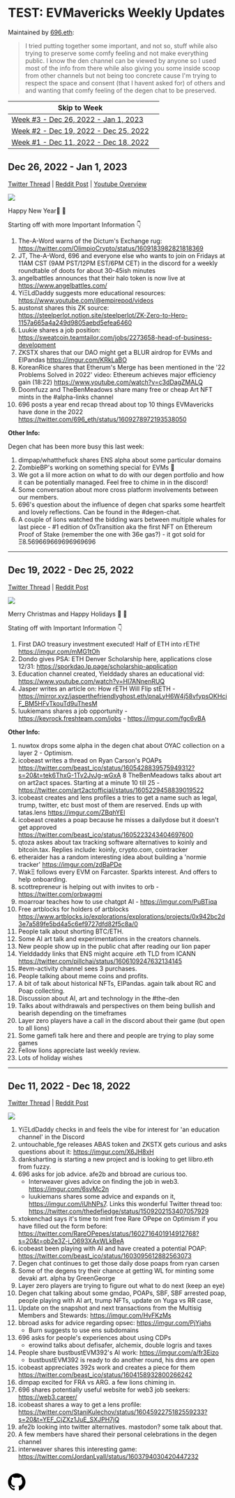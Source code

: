 <meta name="viewport" content="width=device-width,initial-scale=1">
<link rel="stylesheet" href="https://etheralpha.github.io/readme-themes/deep-blue.css">

# TEST: EVMavericks Weekly Updates

Maintained by [696.eth](https://etherscan.io/address/696.eth):

> I tried putting together some important, and not so, stuff while also trying to preserve some comfy feeling and not make everything public. I know the den channel can be viewed by anyone so I used most of the info from there while also giving you some inside scoop from other channels but not being too concrete cause I'm trying to respect the space and consent (that I havent asked for) of others and and wanting that comfy feeling of the degen chat to be preserved.

| Skip to Week |   |
|--------------|---|
[Week #3 - Dec 26, 2022 - Jan 1, 2023](#dec-26-2022---jan-1-2023)|
[Week #2 - Dec 19, 2022 - Dec 25, 2022](#dec-19-2022---dec-25-2022)|
[Week #1 - Dec 11, 2022 - Dec 18, 2022](#dec-11-2022---dec-18-2022)|


## Dec 26, 2022 - Jan 1, 2023

[Twitter Thread](https://twitter.com/696_eth/status/1609997942857007104) | [Reddit Post](https://www.reddit.com/r/ethfinance/comments/1014ypw/comment/j2o5ynz/) | [Youtube Overview](https://youtu.be/4YxDoek-rOs)

![](https://i.imgur.com/NUXXzgs.png)

Happy New Year🎄 🦁

Starting off with more Important Information 👇

1. The-A-Word warns of the Dictum's Exchange rug: <https://twitter.com/OlimpioCrypto/status/1609183982821818369>
1. JT, The-A-Word, 696 and everyone else who wants to join on Fridays at 11AM CST (9AM PST/12PM EST/6PM CET) in the discord for a weekly roundtable of doots for about 30-45ish minutes
1. angelbattles announces that their halo token is now live at <https://www.angelbattles.com/>
1. YiΞLdDaddy suggests more educational resources: <https://www.youtube.com/@empirepod/videos>
1. austonst shares this ZK source: <https://steelperlot.notion.site/steelperlot/ZK-Zero-to-Hero-1157a665a4a249d9805aebd5efea6460>
1. Luukie shares a job position: <https://sweatcoin.teamtailor.com/jobs/2273658-head-of-business-development>
1. ZKSTX shares that our DAO might get a BLUR airdrop for EVMs and EIPandas <https://imgur.com/KRkLaBO>
1. KoreanRice shares that Etherum's Merge has been mentioned in the '22 Problems Solved in 2022' video: Ethereum achieves major efficiency gain (18:22) <https://www.youtube.com/watch?v=c3dDagZMALQ>
1. Doomfuzz and TheBenMeadows share many free or cheap Art NFT mints in the #alpha-links channel
1. 696 posts a year end recap thread about top 10 things EVMavericks have done in the 2022 <https://twitter.com/696_eth/status/1609278972193538050>

**Other Info:**

Degen chat has been more busy this last week:

1. dimpap/whatthefuck shares ENS alpha about some particular domains
1. ZombieBP's working on something special for EVMs 👀
1. We got a lil more action on what to do with our degen portfolio and how it can be potentially managed. Feel free to chime in in the discord!
1. Some conversation about more cross platform involvements between our members.
1. 696's question about the influence of degen chat sparks some heartfelt and lovely reflections. Can be found in the #degen-chat.
1. A couple of lions watched the bidding wars between multiple whales for last piece - #1 edition of 0xTransition aka the first NFT on Ethereum Proof of Stake (remember the one with 36e gas?) - it got sold for Ξ8.569669669696969696


---


## Dec 19, 2022 - Dec 25, 2022

[Twitter Thread](https://twitter.com/696_eth/status/1607256215146598400) | [Reddit Post](https://www.reddit.com/r/ethfinance/comments/zvgh3v/comment/j1p2lvu/)

![](https://i.imgur.com/dKQqs6l.png)

Merry Christmas and Happy Holidays 🎄 🦁

Stating off with Important Information 👇

1. First DAO treasury investment executed! Half of ETH into rETH! <https://imgur.com/mMG1tOh>
1. Dondo gives PSA: ETH Denver Scholarship here, applications close 12/31: <https://sporkdao.lp.page/scholarship-application>
1. Education channel created, Yielddady shares an educational vid: <https://www.youtube.com/watch?v=Hl7ANnenRUQ>
1. Jasper writes an article on: How rETH Will Flip stETH - <https://mirror.xyz/jasperthefriendlyghost.eth/pnaLyH6W4j58vfypsOKHciF_BM5HFvTkouTd9uThesM>
1. luukiemans shares a job opportunity - <https://keyrock.freshteam.com/jobs> - <https://imgur.com/fgc6vBA>

**Other Info:**

1. nuwtox drops some alpha in the degen chat about OYAC collection on a layer 2 - Optimism.
1. icobeast writes a thread on Ryan Carson's POAPs <https://twitter.com/beast_ico/status/1605428839575949312?s=20&t=tek6ThxG-1Tv2JvJg-wGxA>
8 TheBenMeadows talks about art on art2act spaces. Starting at a minute 10 till 25 - <https://twitter.com/art2actofficial/status/1605229458839019522>
1. icobeast creates and lens profiles a tries to get a name such as legal, trump, twitter, etc bust most of them are reserved. Ends up with tatas.lens <https://imgur.com/ZBqhYEl>
1. icobeast creates a poap because he misses a dailydose but it doesn't get approved <https://twitter.com/beast_ico/status/1605223243404697600>
1. qtoza askes about tax tracking software alternatives to koinly and bitcoin.tax. Replies include: koinly, crypto.com, cointracker
1. etheraider has a random interesting idea about building a 'normie tracker' <https://imgur.com/zdBaPDe>
1. WakΞ follows every EVM on Farcaster. Sparkts interest. And offers to help onboarding.
1. scottrepreneur is helping out with invites to orb - <https://twitter.com/orbwagmi>
1. moarroar teaches how to use chatgpt AI - <https://imgur.com/PuBTiqa>
1. Free artblocks for holders of artblocks <https://www.artblocks.io/explorations/explorations/projects/0x942bc2d3e7a589fe5bd4a5c6ef9727dfd82f5c8a/0>
1. People talk about shorting BTC/ETH.
1. Some AI art talk and experimentations in the creators channels.
1. New people show up in the public chat after reading our lion paper
1. Yielddaddy links that ENS might acquire .eth TLD from ICANN <https://twitter.com/pillchai/status/1606109247632134145>
1. #evm-activity channel sees 3 purchases.
1. People talking about meme coins and profits.
1. A bit of talk about historical NFTs, EIPandas. again talk about RC and Poap collecting.
1. Discussion about AI, art and technology in the #the-den
1. Talks about withdrawals and perspectives on them being bullish and bearish depending on the timeframes
1. Layer zero players have a call in the discord about their game (but open to all lions)
1. Some gamefi talk here and there and people are trying to play some games
1. Fellow lions appreciate last weekly review.
1. Lots of holiday wishes


---


## Dec 11, 2022 - Dec 18, 2022

[Twitter Thread](https://twitter.com/696_eth/status/1605022945989926912) | [Reddit Post](https://www.reddit.com/r/ethfinance/comments/zpjll8/comment/j0wvv6h/)

![](https://i.imgur.com/gbqVQWc.png)

1. YiΞLdDaddy checks in and feels the vibe for interest for 'an education channel' in the Discord
1. untouchable_fge releases ABAS token and ZKSTX gets curious and asks questions about it: <https://imgur.com/X6JH8xH>
1. danksharting is starting a new project and is looking to get lilbro.eth from fuzzy.
1. 696 asks for job advice. afe2b and bbroad are curious too.
    - Interweaver gives advice on finding the job in web3. <https://imgur.com/6svMc2n>
    - luukiemans shares some advice and expands on it, <https://imgur.com/iUhNPs7>. Links this wonderful Twitter thread too: <https://twitter.com/thedefiedge/status/1509202153407057929>
1. xtokenchad says it's time to mint free Rare OPepe on Optimism if you have filled out the form before: <https://twitter.com/RareOPepes/status/1602716401914912768?s=20&t=ob2e3Z-j_O693XAxWLkBeA>
1. icobeast been playing with AI and have created a potential POAP: <https://twitter.com/beast_ico/status/1603095612882563073>
1. Degen chat continues to get those daily dose poaps from ryan carsen
1. Some of the degens try their chance at getting WL for minting some devaki art. alpha by GreenGeorge
1. Layer zero players are trying to figure out what to do next (keep an eye)
1. Degen chat talking about some gmdao, POAPs, SBF, SBF arrested poap, people playing with AI art, trump NFTs, update on Yuga vs RR case,
1. Update on the snapshot and next transactions from the Multisig Members and Stewards: <https://imgur.com/HvFKzMs>
1. bbroad asks for advice regarding opsec: <https://imgur.com/PjYjahs>
    - Burn suggests to use ens subdomains
1. 696 asks for people's experiences about using CDPs
    - erowind talks about defisafer, alchemix, double logris and taxes
1. People share bustbustEVM392's AI work: <https://imgur.com/a/fr3Eizo>
    - bustbustEVM392 is ready to do another round, his dms are open
1. icobeast appreciates 392s work and creates a piece for them <https://twitter.com/beast_ico/status/1604158932800266242>
1. dimpap excited for FRA vs ARG. a few lions chiming in.
1. 696 shares potentially useful website for web3 job seekers: <https://web3.career/>
1. icobeast shares a way to get a lens profile: <https://twitter.com/StaniKulechov/status/1604592275182559233?s=20&t=YEF_CjZXz1JuE_SXJPH7jQ>
1. afe2b looking into twitter alternatives. mastodon? some talk about that.
1. A few members have shared their personal celebrations in the degen channel
1. interweaver shares this interesting game: <https://twitter.com/JordanLyall/status/1603794030420447232>


##


<a id="github-link" href="https://github.com/etheralpha/evm-updates/" target="_blank">
  <svg height="40" width="40" aria-hidden="true" viewBox="0 0 16 16" version="1.1" width="32" data-view-component="true" class="octicon octicon-mark-github v-align-middle">
      <path fill-rule="evenodd" d="M8 0C3.58 0 0 3.58 0 8c0 3.54 2.29 6.53 5.47 7.59.4.07.55-.17.55-.38 0-.19-.01-.82-.01-1.49-2.01.37-2.53-.49-2.69-.94-.09-.23-.48-.94-.82-1.13-.28-.15-.68-.52-.01-.53.63-.01 1.08.58 1.23.82.72 1.21 1.87.87 2.33.66.07-.52.28-.87.51-1.07-1.78-.2-3.64-.89-3.64-3.95 0-.87.31-1.59.82-2.15-.08-.2-.36-1.02.08-2.12 0 0 .67-.21 2.2.82.64-.18 1.32-.27 2-.27.68 0 1.36.09 2 .27 1.53-1.04 2.2-.82 2.2-.82.44 1.1.16 1.92.08 2.12.51.56.82 1.27.82 2.15 0 3.07-1.87 3.75-3.65 3.95.29.25.54.73.54 1.48 0 1.07-.01 1.93-.01 2.2 0 .21.15.46.55.38A8.013 8.013 0 0016 8c0-4.42-3.58-8-8-8z"></path>
  </svg>
</a>


